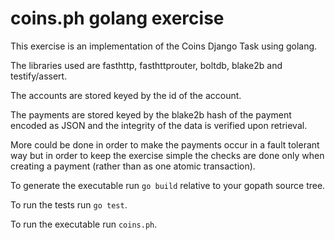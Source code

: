 # coins.ph golang exercise

This exercise is an implementation of the Coins Django Task using golang.

The libraries used are fasthttp, fasthttprouter, boltdb, blake2b and testify/assert.

The accounts are stored keyed by the id of the account.

The payments are stored keyed by the blake2b hash of the payment encoded as JSON and the integrity of the data is verified upon retrieval.

More could be done in order to make the payments occur in a fault tolerant way but in order to keep the exercise simple the checks are done only when creating a payment (rather than as one atomic transaction).

To generate the executable run `go build` relative to your gopath source tree.

To run the tests run `go test`.

To run the executable run `coins.ph`.
